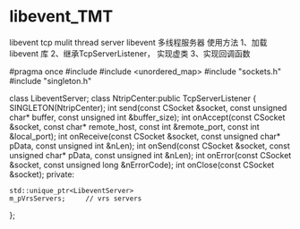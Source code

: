 # libevent_TMT
libevent tcp mulit thread server
libevent 多线程服务器
使用方法
1、加载libevent 库
2、继承TcpServerListener， 实现虚类
3、实现回调函数

#pragma once
#include <atomic>
#include <unordered_map>
#include "sockets.h"
#include "singleton.h"

class LibeventServer;
class NtripCenter:public TcpServerListener
{
	SINGLETON(NtripCenter);
	int send(const CSocket &socket, const unsigned char* buffer, const unsigned int &buffer_size);
	int onAccept(const CSocket &socket, const char* remote_host, const int &remote_port, const int &local_port);
	int onReceive(const CSocket &socket, const unsigned char* pData, const unsigned int &nLen);
	int onSend(const CSocket &socket, const unsigned char* pData, const unsigned int &nLen);
	int onError(const CSocket &socket, const unsigned long &nErrorCode);
	int onClose(const CSocket &socket);
private:

	std::unique_ptr<LibeventServer>								         m_pVrsServers;		// vrs servers											 		
};
